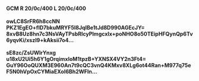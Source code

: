 #### GCM R 20/0c/400 L 20/0c/400
**owLC8SrFR6h8ccNN**<br/>**PKZ1EgEO+flD7bkuMRYF5l8JqIBe1tJd8D990AGEcJY=**<br/>**8xvB8Uz8hn7c3NsVAyTPsbRlcyPlmgcxIx+poNHO8o50TEipHFQynQp6Tv6yqvKi/xszI9+kAksii7o4...**<br/><br/>
**sE8zc/ZsUWlrYnxg**<br/>**u18xU2Ui5h6Y1gOrqimxloM1tpzB+YXNSX4VY2n3Ft4=**<br/>**GuY96OoQUXM3E960An7t9cQC3vnQ4KMxv8XLg6ot44Ran+M977q75eF5N0hVpOxCYMiaEXoI6Bh2WFln...**